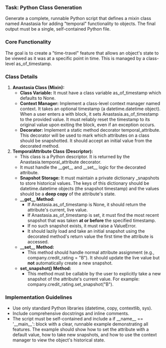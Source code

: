 ### **Task: Python Class Generation**

Generate a complete, runnable Python script that defines a mixin class named Anastasia for adding "temporal" functionality to objects. The final output must be a single, self-contained Python file.

### **Core Functionality**

The goal is to create a "time-travel" feature that allows an object's state to be viewed as it was at a specific point in time. This is managed by a class-level as\_of\_timestamp.

### **Class Details**

1. **Anastasia Class (Mixin):**  
   * **Class Variable:** It must have a class variable as\_of\_timestamp which defaults to None.  
   * **Context Manager:** Implement a class-level context manager named context. It takes an optional timestamp (a datetime.datetime object). When a user enters a with block, it sets Anastasia.as\_of\_timestamp to the provided value. It must reliably reset the timestamp to its original value upon exiting the block, even if an exception occurs.  
   * **Decorator:** Implement a static method decorator temporal\_attribute. This decorator will be used to mark which attributes on a class should be snapshotted. It should accept an initial value from the decorated method.  
2. **TemporalAttribute Class (Descriptor):**  
   * This class is a Python descriptor. It is returned by the Anastasia.temporal\_attribute decorator.  
   * It must handle the \_\_get\_\_ and \_\_set\_\_ logic for the decorated attribute.  
   * **Snapshot Storage:** It must maintain a private dictionary \_snapshots to store historical values. The keys of this dictionary should be datetime.datetime objects (the snapshot timestamp) and the values should be a **deep copy** of the attribute's state.  
   * **\_\_get\_\_ Method:**  
     * If Anastasia.as\_of\_timestamp is None, it should return the attribute's current, live value.  
     * If Anastasia.as\_of\_timestamp is set, it must find the most recent snapshot that was taken **at or before** the specified timestamp.  
     * If no such snapshot exists, it must raise a ValueError.  
     * It should lazily load and take an initial snapshot using the decorated method's return value the first time the attribute is accessed.  
   * **\_\_set\_\_ Method:**  
     * This method should handle normal attribute assignment (e.g., company.credit\_rating \= "B"). It should update the live value but **not** automatically create a new snapshot.  
   * **set\_snapshot() Method:**  
     * This method must be callable by the user to explicitly take a new snapshot of the attribute's current value. For example: company.credit\_rating.set\_snapshot("B").

### **Implementation Guidelines**

* Use only standard Python libraries (datetime, copy, contextlib, sys).  
* Include comprehensive docstrings and inline comments.  
* The script must be self-contained and include a if \_\_name\_\_ \== '\_\_main\_\_': block with a clear, runnable example demonstrating all features. The example should show how to set the attribute with a default value, how to take new snapshots, and how to use the context manager to view the object's historical state.